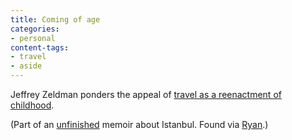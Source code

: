 ```yaml
---
title: Coming of age
categories:
- personal
content-tags:
- travel
- aside
---
```


Jeffrey Zeldman ponders the appeal of [travel as a reenactment of childhood][1].

   [1]: http://zeldman.com/stanbul/is11.html

(Part of an [unfinished][2] memoir about Istanbul.  Found via [Ryan][3].)

   [2]: http://zeldman.com/daily/1103a.shtml#tears
   [3]: http://nopaper.net/
